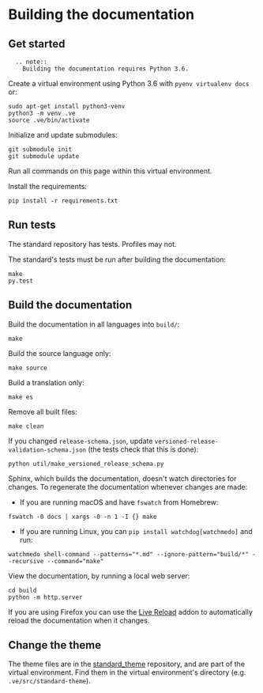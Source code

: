 # Building the documentation

## Get started

```eval_rst
  .. note::
    Building the documentation requires Python 3.6.
```

Create a virtual environment using Python 3.6 with `pyenv virtualenv docs` or:

```shell
sudo apt-get install python3-venv
python3 -m venv .ve
source .ve/bin/activate
```
Initialize and update submodules:

```shell
git submodule init
git submodule update
```

Run all commands on this page within this virtual environment.

Install the requirements:

```shell
pip install -r requirements.txt
```

## Run tests

The standard repository has tests. Profiles may not.

The standard's tests must be run after building the documentation:

```shell
make
py.test
```

## Build the documentation

Build the documentation in all languages into `build/`:

```shell
make
```

Build the source language only:

```shell
make source
```

Build a translation only:

```shell
make es
```

Remove all built files:

```
make clean
```

If you changed `release-schema.json`, update `versioned-release-validation-schema.json` (the tests check that this is done):

```shell
python util/make_versioned_release_schema.py
```

Sphinx, which builds the documentation, doesn't watch directories for changes. To regenerate the documentation whenever changes are made:

* If you are running macOS and have `fswatch` from Homebrew:

```shell
fswatch -0 docs | xargs -0 -n 1 -I {} make
```
* If you are running Linux, you can `pip install watchdog[watchmedo]` and run:

```shell
watchmedo shell-command --patterns="*.md" --ignore-pattern="build/*" --recursive --command="make"
```

View the documentation, by running a local web server:

```shell
cd build
python -m http.server
```

If you are using Firefox you can use the [Live Reload](https://addons.mozilla.org/en-US/firefox/addon/live-reload/) addon to automatically reload the documentation when it changes. 

## Change the theme

The theme files are in the [standard_theme](https://github.com/open-contracting/standard_theme) repository, and are part of the virtual environment. Find them in the virtual environment's directory (e.g. `.ve/src/standard-theme`).
